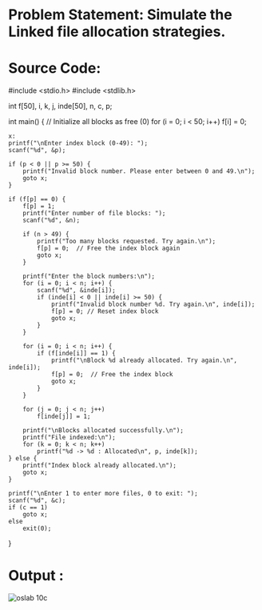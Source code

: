 # Problem Statement: Simulate the Linked file allocation strategies.
# Source Code:
#include <stdio.h>
#include <stdlib.h>

int f[50], i, k, j, inde[50], n, c, p;

int main() {
    // Initialize all blocks as free (0)
    for (i = 0; i < 50; i++)
        f[i] = 0;

    x:
    printf("\nEnter index block (0-49): ");
    scanf("%d", &p);

    if (p < 0 || p >= 50) {
        printf("Invalid block number. Please enter between 0 and 49.\n");
        goto x;
    }

    if (f[p] == 0) {
        f[p] = 1;
        printf("Enter number of file blocks: ");
        scanf("%d", &n);

        if (n > 49) {
            printf("Too many blocks requested. Try again.\n");
            f[p] = 0;  // Free the index block again
            goto x;
        }

        printf("Enter the block numbers:\n");
        for (i = 0; i < n; i++) {
            scanf("%d", &inde[i]);
            if (inde[i] < 0 || inde[i] >= 50) {
                printf("Invalid block number %d. Try again.\n", inde[i]);
                f[p] = 0; // Reset index block
                goto x;
            }
        }

        for (i = 0; i < n; i++) {
            if (f[inde[i]] == 1) {
                printf("\nBlock %d already allocated. Try again.\n", inde[i]);
                f[p] = 0;  // Free the index block
                goto x;
            }
        }

        for (j = 0; j < n; j++)
            f[inde[j]] = 1;

        printf("\nBlocks allocated successfully.\n");
        printf("File indexed:\n");
        for (k = 0; k < n; k++)
            printf("%d -> %d : Allocated\n", p, inde[k]);
    } else {
        printf("Index block already allocated.\n");
        goto x;
    }

    printf("\nEnter 1 to enter more files, 0 to exit: ");
    scanf("%d", &c);
    if (c == 1)
        goto x;
    else
        exit(0);
}

# Output :
![oslab 10c](https://github.com/user-attachments/assets/c631df17-f296-45d6-91c4-dbd28522f211)
